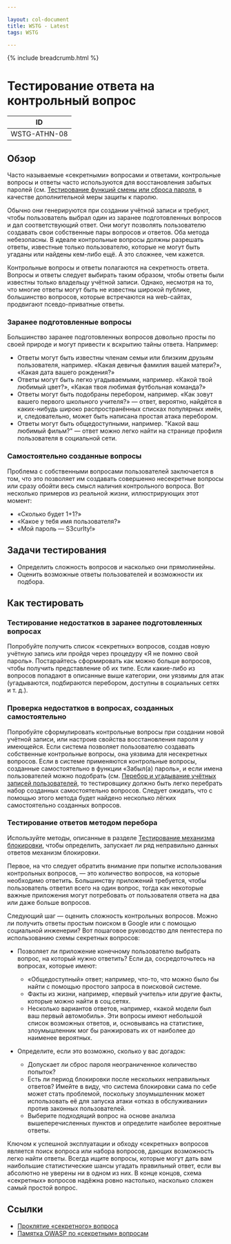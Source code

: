 ```yaml
---

layout: col-document
title: WSTG - Latest
tags: WSTG

---
```


{% include breadcrumb.html %}
# Тестирование ответа на контрольный вопрос

|ID          |
|------------|
|WSTG-ATHN-08|

## Обзор

Часто называемые «секретными» вопросами и ответами, контрольные вопросы и ответы часто используются для восстановления забытых паролей (см. [Тестирование функций смены или сброса пароля](09-Testing_for_Weak_Password_Change_or_Reset_Functionalities.md), в качестве дополнительной меры защиты к паролю.

Обычно они генерируются при создании учётной записи и требуют, чтобы пользователь выбрал один из заранее подготовленных вопросов и дал соответствующий ответ. Они могут позволять пользователю создавать свои собственные пары вопросов и ответов. Оба метода небезопасны. В идеале контрольные вопросы должны разрешать ответы, известные только пользователю, которые не могут быть угаданы или найдены кем-либо ещё. А это сложнее, чем кажется.

Контрольные вопросы и ответы полагаются на секретность ответа. Вопросы и ответы следует выбирать таким образом, чтобы ответы были известны только владельцу учётной записи. Однако, несмотря на то, что многие ответы могут быть не известны широкой публике, большинство вопросов, которые встречаются на web-сайтах, продвигают псевдо-приватные ответы.

### Заранее подготовленные вопросы

Большинство заранее подготовленных вопросов довольно просты по своей природе и могут привести к вскрытию тайны ответа. Например:

- Ответы могут быть известны членам семьи или близким друзьям пользователя, например. «Какая девичья фамилия вашей матери?», «Какая дата вашего рождения?»
- Ответы могут быть легко угадываемыми, например. «Какой твой любимый цвет?», «Какая твоя любимая футбольная команда?»
- Ответы могут быть подобраны перебором, например. «Как зовут вашего первого школьного учителя?» — ответ, вероятно, найдётся в каких-нибудь широко распространённых списках популярных имён, и, следовательно, может быть написана простая атака перебором.
- Ответы могут быть общедоступными, например. "Какой ваш любимый фильм?" — ответ можно легко найти на странице профиля пользователя в социальной сети.

### Самостоятельно созданные вопросы

Проблема с собственными вопросами пользователей заключается в том, что это позволяет им создавать совершенно несекретные вопросы или сразу обойти весь смысл наличия контрольного вопроса. Вот несколько примеров из реальной жизни, иллюстрирующих этот момент:

- «Сколько будет 1+1?»
- «Какое у тебя имя пользователя?»
- «Мой пароль — S3curIty!»

## Задачи тестирования

- Определить сложность вопросов и насколько они прямолинейны.
- Оценить возможные ответы пользователей и возможности их подбора.

## Как тестировать

### Тестирование недостатков в заранее подготовленных вопросах

Попробуйте получить список «секретных» вопросов, создав новую учётную запись или пройдя через процедуру «Я не помню свой пароль». Постарайтесь сформировать как можно больше вопросов, чтобы получить представление об их типе. Если какие-либо из вопросов попадают в описанные выше категории, они уязвимы для атак (угадываются, подбираются перебором, доступны в социальных сетях и т. д.).

### Проверка недостатков в вопросах, созданных самостоятельно

Попробуйте сформулировать контрольные вопросы при создании новой учётной записи, или настроив свойства восстановления пароля у имеющейся. Если система позволяет пользователю создавать собственные контрольные вопросы, она уязвима для несекретных вопросов. Если в системе применяются контрольные вопросы, созданные самостоятельно в функции «Забыл(а) пароль», и если имена пользователей можно подобрать (см. [Перебор и угадывание учётных записей пользователей](../03-Identity_Management_Testing/04-Testing_for_Account_Enumeration_and_Guessable_User_Account.md), то тестировщику должно быть легко перебрать набор созданных самостоятельно вопросов. Следует ожидать, что с помощью этого метода будет найдено несколько лёгких самостоятельно созданных вопросов.

### Тестирование ответов методом перебора

Используйте методы, описанные в разделе [Тестирование механизма блокировки](03-Testing_for_Weak_Lock_Out_Mechanism.md), чтобы определить, запускает ли ряд неправильно данных ответов механизм блокировки.

Первое, на что следует обратить внимание при попытке использования контрольных вопросов, — это количество вопросов, на которые необходимо ответить. Большинству приложений требуется, чтобы пользователь ответил всего на один вопрос, тогда как некоторые важные приложения могут потребовать от пользователя ответа на два или даже больше вопросов.

Следующий шаг — оценить сложность контрольных вопросов. Можно ли получить ответы простым поиском в Google или с помощью социальной инженерии? Вот пошаговое руководство для пентестера по использованию схемы секретных вопросов:

- Позволяет ли приложение конечному пользователю выбрать вопрос, на который нужно ответить? Если да, сосредоточьтесь на вопросах, которые имеют:

    - «Общедоступный» ответ; например, что-то, что можно было бы найти с помощью простого запроса в поисковой системе.
    - Факты из жизни, например, «первый учитель» или другие факты, которые можно найти в соц.сетях.
    - Несколько вариантов ответов, например, «какой модели был ваш первый автомобиль». Эти вопросы имеют небольшой список возможных ответов, и, основываясь на статистике, злоумышленник мог бы ранжировать их от наиболее до наименее вероятных.

- Определите, если это возможно, сколько у вас догадок:
    - Допускает ли сброс пароля неограниченное количество попыток?
    - Есть ли период блокировки после нескольких неправильных ответов? Имейте в виду, что система блокировки сама по себе может стать проблемой, поскольку злоумышленник может использовать её для запуска атаки «отказ в обслуживании» против законных пользователей.
    - Выберите подходящий вопрос на основе анализа вышеперечисленных пунктов и определите наиболее вероятные ответы.

Ключом к успешной эксплуатации и обходу «секретных» вопросов является поиск вопроса или набора вопросов, дающих возможность легко найти ответы. Всегда ищите вопросы, которые могут дать вам наибольшие статистические шансы угадать правильный ответ, если вы абсолютно не уверены ни в одном из них. В конце концов, схема «секретных» вопросов надёжна ровно настолько, насколько сложен самый простой вопрос.

## Ссылки

- [Проклятие «секретного» вопроса](https://www.schneier.com/essay-081.html)
- [Памятка OWASP по «секретным» вопросам](https://cheatsheetseries.owasp.org/cheatsheets/Choosing_and_Using_Security_Questions_Cheat_Sheet.html)

